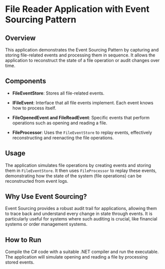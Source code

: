 # File Reader Application with Event Sourcing Pattern

## Overview

This application demonstrates the Event Sourcing Pattern by capturing and storing file-related events and processing them in sequence. It allows the application to reconstruct the state of a file operation or audit changes over time.

## Components

- **FileEventStore**: Stores all file-related events.

- **IFileEvent**: Interface that all file events implement. Each event knows how to process itself.

- **FileOpenedEvent and FileReadEvent**: Specific events that perform operations such as opening and reading a file.

- **FileProcessor**: Uses the `FileEventStore` to replay events, effectively reconstructing and reenacting the file operations.

## Usage

The application simulates file operations by creating events and storing them in `FileEventStore`. It then uses `FileProcessor` to replay these events, demonstrating how the state of the system (file operations) can be reconstructed from event logs.

## Why Use Event Sourcing?

Event Sourcing provides a robust audit trail for applications, allowing them to trace back and understand every change in state through events. It is particularly useful for systems where such auditing is crucial, like financial systems or order management systems.

## How to Run

Compile the C# code with a suitable .NET compiler and run the executable. The application will simulate opening and reading a file by processing stored events.

